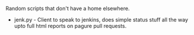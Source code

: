  Random scripts that don't have a home elsewhere.

 * jenk.py - Client to speak to jenkins, does simple status stuff all the way upto full html reports on pagure pull requests.


